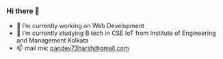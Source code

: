### Hi there 👋

<!--
**harshpandey73/harshpandey73** is a ✨ _special_ ✨ repository because its `README.md` (this file) appears on your GitHub profile.

Here are some ideas to get you started:

- 🔭 I’m currently working on ...
- 🌱 I’m currently learning ...
- 👯 I’m looking to collaborate on ...
- 🤔 I’m looking for help with ...
- 💬 Ask me about ...
- 📫 How to reach me: ...
- 😄 Pronouns: ...
- ⚡ Fun fact: ...
-->
- 🔭 I’m currently working on Web Development
- 🌱 I’m currently studying B.tech in CSE IoT from Institute of Engineering and Management Kolkata
- 📫 mail me: pandey73harsh@gmail.com
